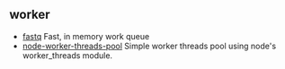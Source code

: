 ## worker

- [fastq](https://github.com/mcollina/fastq) Fast, in memory work queue
- [node-worker-threads-pool](https://github.com/SUCHMOKUO/node-worker-threads-pool) Simple worker threads pool using node's worker_threads module.